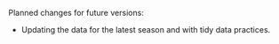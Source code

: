Planned changes for future versions:

- Updating the data for the latest season and with tidy data practices.
